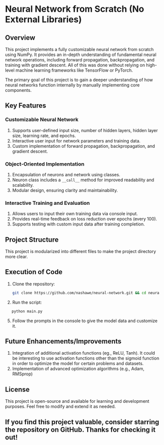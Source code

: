 # Neural Network from Scratch (No External Libraries)

## Overview

This project implements a fully customizable neural network from scratch using NumPy. It provides an in-depth understanding of fundamental neural network operations, including forward propagation, backpropagation, and training with gradient descent. All of this was done without relying on high-level machine learning frameworks like TensorFlow or PyTorch.

The primary goal of this project is to gain a deeper understanding of how neural networks function internally by manually implementing core components.

## Key Features

### Customizable Neural Network

1. Supports user-defined input size, number of hidden layers, hidden layer size, learning rate, and epochs.
2. Interactive user input for network parameters and training data.
3. Custom implementation of forward propagation, backpropagation, and gradient descent.

### Object-Oriented Implementation

1. Encapsulation of neurons and network using classes.
2. Neuron class includes a `__call__` method for improved readability and scalability.
3. Modular design, ensuring clarity and maintainability.

### Interactive Training and Evaluation

1. Allows users to input their own training data via console input.
2. Provides real-time feedback on loss reduction over epochs (every 100).
3. Supports testing with custom input data after training completion.

## Project Structure

This project is modularized into different files to make the project directory more clear.

## Execution of Code

1. Clone the repository:
   ```bash
   git clone https://github.com/nashawe/neural-network.git && cd neural-network
   ```
2. Run the script:

```bash
   python main.py
```

5. Follow the prompts in the console to give the model data and customize it.

## Future Enhancements/Improvements

1. Integration of additional activation functions (eg., ReLU, Tanh). It could be interesting to use activation functions other than the sigmoid function in order to optimize the model for certain problems and datasets.
2. Implementation of advanced optimization algorithms (e.g., Adam, RMSprop)

## License

This project is open-source and available for learning and development purposes. Feel free to modify and extend it as needed.

## If you find this project valuable, consider starring the repository on GitHub. Thanks for checking it out!
